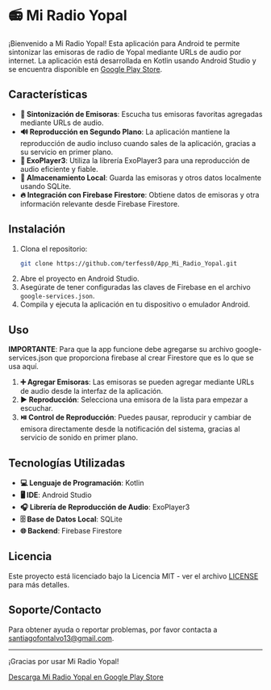 # 📻 Mi Radio Yopal

¡Bienvenido a Mi Radio Yopal! Esta aplicación para Android te permite sintonizar las emisoras de radio de Yopal mediante URLs de audio por internet. La aplicación está desarrollada en Kotlin usando Android Studio y se encuentra disponible en [Google Play Store](https://play.google.com/store/apps/details?id=com.terfess.miradioyopal).

## Características

- **🎵 Sintonización de Emisoras**: Escucha tus emisoras favoritas agregadas mediante URLs de audio.
- **🔊 Reproducción en Segundo Plano**: La aplicación mantiene la reproducción de audio incluso cuando sales de la aplicación, gracias a su servicio en primer plano.
- **📱 ExoPlayer3**: Utiliza la librería ExoPlayer3 para una reproducción de audio eficiente y fiable.
- **💾 Almacenamiento Local**: Guarda las emisoras y otros datos localmente usando SQLite.
- **🔥 Integración con Firebase Firestore**: Obtiene datos de emisoras y otra información relevante desde Firebase Firestore.

## Instalación

1. Clona el repositorio:
    ```bash
    git clone https://github.com/terfess0/App_Mi_Radio_Yopal.git
    ```
2. Abre el proyecto en Android Studio.
3. Asegúrate de tener configuradas las claves de Firebase en el archivo `google-services.json`.
4. Compila y ejecuta la aplicación en tu dispositivo o emulador Android.

## Uso
**IMPORTANTE**: Para que la app funcione debe agregarse su archivo google-services.json que proporciona firebase al crear Firestore que es lo que se usa aquí.

1. **➕ Agregar Emisoras**: Las emisoras se pueden agregar mediante URLs de audio desde la interfaz de la aplicación.
2. **▶️ Reproducción**: Selecciona una emisora de la lista para empezar a escuchar.
3. **⏯️ Control de Reproducción**: Puedes pausar, reproducir y cambiar de emisora directamente desde la notificación del sistema, gracias al servicio de sonido en primer plano.

## Tecnologías Utilizadas

- **💻 Lenguaje de Programación**: Kotlin
- **🖥️ IDE**: Android Studio
- **🎧 Librería de Reproducción de Audio**: ExoPlayer3
- **🗄️ Base de Datos Local**: SQLite
- **🌐 Backend**: Firebase Firestore

## Licencia

Este proyecto está licenciado bajo la Licencia MIT - ver el archivo [LICENSE](./LICENSE) para más detalles.

## Soporte/Contacto

Para obtener ayuda o reportar problemas, por favor contacta a [santiagofontalvo13@gmail.com](mailto:santiagofontalvo13@gmail.com).

---

¡Gracias por usar Mi Radio Yopal!

[Descarga Mi Radio Yopal en Google Play Store](https://play.google.com/store/apps/details?id=com.terfess.miradioyopal)
